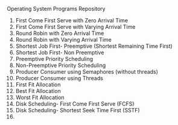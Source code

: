 Operating System Programs Repository
1. First Come First Serve with Zero Arrival Time
2. First Come First Serve with Varying Arrival Time
3. Round Robin with Zero Arrival Time
4. Round Robin with Varying Arrival Time
5. Shortest Job First- Preemptive (Shortest Remaining Time First)
6. Shortest Job First- Non Preemptive
7. Preemptive Priority Scheduling
8. Non-Preemptive Priority Scheduling
9. Producer Consumer using Semaphores (without threads)
10. Producer Consumer using Threads
11. First Fit Allocation 
12. Best Fit Allocation
13. Worst Fit Allocation
14. Disk Scheduling- First Come First Serve (FCFS)
15. Disk Scheduling- Shortest Seek Time First (SSTF)
16. 
